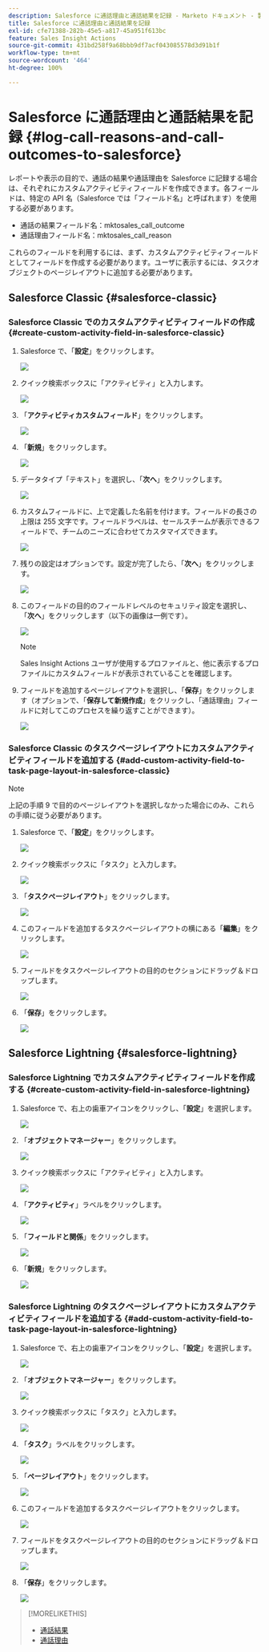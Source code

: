 ```yaml
---
description: Salesforce に通話理由と通話結果を記録 - Marketo ドキュメント - 製品ドキュメント
title: Salesforce に通話理由と通話結果を記録
exl-id: cfe71388-282b-45e5-a817-45a951f613bc
feature: Sales Insight Actions
source-git-commit: 431bd258f9a68bbb9df7acf043085578d3d91b1f
workflow-type: tm+mt
source-wordcount: '464'
ht-degree: 100%

---
```


# Salesforce に通話理由と通話結果を記録 {#log-call-reasons-and-call-outcomes-to-salesforce}

レポートや表示の目的で、通話の結果や通話理由を Salesforce に記録する場合は、それぞれにカスタムアクティビティフィールドを作成できます。各フィールドは、特定の API 名（Salesforce では「フィールド名」と呼ばれます）を使用する必要があります。

* 通話の結果フィールド名：mktosales_call_outcome
* 通話理由フィールド名：mktosales_call_reason

これらのフィールドを利用するには、まず、カスタムアクティビティフィールドとしてフィールドを作成する必要があります。ユーザに表示するには、タスクオブジェクトのページレイアウトに追加する必要があります。

## Salesforce Classic {#salesforce-classic}

### Salesforce Classic でのカスタムアクティビティフィールドの作成  {#create-custom-activity-field-in-salesforce-classic}

1. Salesforce で、「**設定**」をクリックします。

   ![](assets/log-call-reasons-and-call-outcomes-to-salesforce-1.png)

1. クイック検索ボックスに「アクティビティ」と入力します。

   ![](assets/log-call-reasons-and-call-outcomes-to-salesforce-2.png)

1. 「**アクティビティカスタムフィールド**」をクリックします。

   ![](assets/log-call-reasons-and-call-outcomes-to-salesforce-3.png)

1. 「**新規**」をクリックします。

   ![](assets/log-call-reasons-and-call-outcomes-to-salesforce-4.png)

1. データタイプ「テキスト」を選択し、「**次へ**」をクリックします。

   ![](assets/log-call-reasons-and-call-outcomes-to-salesforce-5.png)

1. カスタムフィールドに、上で定義した名前を付けます。フィールドの長さの上限は 255 文字です。フィールドラベルは、セールスチームが表示できるフィールドで、チームのニーズに合わせてカスタマイズできます。

   ![](assets/log-call-reasons-and-call-outcomes-to-salesforce-6.png)

1. 残りの設定はオプションです。設定が完了したら、「**次へ**」をクリックします。

   ![](assets/log-call-reasons-and-call-outcomes-to-salesforce-7.png)

1. このフィールドの目的のフィールドレベルのセキュリティ設定を選択し、「**次へ**」をクリックします（以下の画像は一例です）。

   ![](assets/log-call-reasons-and-call-outcomes-to-salesforce-8.png)

   >[!NOTE]
   >
   >Sales Insight Actions ユーザが使用するプロファイルと、他に表示するプロファイルにカスタムフィールドが表示されていることを確認します。

1. フィールドを追加するページレイアウトを選択し、「**保存**」をクリックします（オプションで、「**保存して新規作成**」をクリックし、「通話理由」フィールドに対してこのプロセスを繰り返すことができます）。

   ![](assets/log-call-reasons-and-call-outcomes-to-salesforce-9.png)

### Salesforce Classic のタスクページレイアウトにカスタムアクティビティフィールドを追加する {#add-custom-activity-field-to-task-page-layout-in-salesforce-classic}

>[!NOTE]
>
>上記の手順 9 で目的のページレイアウトを選択しなかった場合にのみ、これらの手順に従う必要があります。

1. Salesforce で、「**設定**」をクリックします。

   ![](assets/log-call-reasons-and-call-outcomes-to-salesforce-10.png)

1. クイック検索ボックスに「タスク」と入力します。

   ![](assets/log-call-reasons-and-call-outcomes-to-salesforce-11.png)

1. 「**タスクページレイアウト**」をクリックします。

   ![](assets/log-call-reasons-and-call-outcomes-to-salesforce-12.png)

1. このフィールドを追加するタスクページレイアウトの横にある「**編集**」をクリックします。

   ![](assets/log-call-reasons-and-call-outcomes-to-salesforce-13.png)

1. フィールドをタスクページレイアウトの目的のセクションにドラッグ＆ドロップします。

   ![](assets/log-call-reasons-and-call-outcomes-to-salesforce-14.png)

1. 「**保存**」をクリックします。

   ![](assets/log-call-reasons-and-call-outcomes-to-salesforce-15.png)

## Salesforce Lightning {#salesforce-lightning}

### Salesforce Lightning でカスタムアクティビティフィールドを作成する {#create-custom-activity-field-in-salesforce-lightning}

1. Salesforce で、右上の歯車アイコンをクリックし、「**設定**」を選択します。

   ![](assets/log-call-reasons-and-call-outcomes-to-salesforce-16.png)

1. 「**オブジェクトマネージャー**」をクリックします。

   ![](assets/log-call-reasons-and-call-outcomes-to-salesforce-17.png)

1. クイック検索ボックスに「アクティビティ」と入力します。

   ![](assets/log-call-reasons-and-call-outcomes-to-salesforce-18.png)

1. 「**アクティビティ**」ラベルをクリックします。

   ![](assets/log-call-reasons-and-call-outcomes-to-salesforce-19.png)

1. 「**フィールドと関係**」をクリックします。

   ![](assets/log-call-reasons-and-call-outcomes-to-salesforce-20.png)

1. 「**新規**」をクリックします。

   ![](assets/log-call-reasons-and-call-outcomes-to-salesforce-21.png)

### Salesforce Lightning のタスクページレイアウトにカスタムアクティビティフィールドを追加する {#add-custom-activity-field-to-task-page-layout-in-salesforce-lightning}

1. Salesforce で、右上の歯車アイコンをクリックし、「**設定**」を選択します。

   ![](assets/log-call-reasons-and-call-outcomes-to-salesforce-22.png)

1. 「**オブジェクトマネージャー**」をクリックします。

   ![](assets/log-call-reasons-and-call-outcomes-to-salesforce-23.png)

1. クイック検索ボックスに「タスク」と入力します。

   ![](assets/log-call-reasons-and-call-outcomes-to-salesforce-24.png)

1. 「**タスク**」ラベルをクリックします。

   ![](assets/log-call-reasons-and-call-outcomes-to-salesforce-25.png)

1. 「**ページレイアウト**」をクリックします。

   ![](assets/log-call-reasons-and-call-outcomes-to-salesforce-26.png)

1. このフィールドを追加するタスクページレイアウトをクリックします。

   ![](assets/log-call-reasons-and-call-outcomes-to-salesforce-27.png)

1. フィールドをタスクページレイアウトの目的のセクションにドラッグ＆ドロップします。

   ![](assets/log-call-reasons-and-call-outcomes-to-salesforce-28.png)

1. 「**保存**」をクリックします。

   ![](assets/log-call-reasons-and-call-outcomes-to-salesforce-29.png)

>[!MORELIKETHIS]
>
>* [通話結果](/help/marketo/product-docs/marketo-sales-insight/actions/phone/call-outcomes.md)
>* [通話理由](/help/marketo/product-docs/marketo-sales-insight/actions/phone/call-reasons.md)
